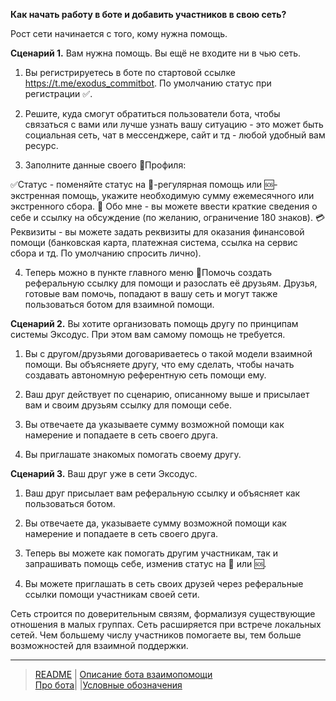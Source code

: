 <b>Как начать работу в боте и добавить участников в свою сеть?</b>

Рост сети начинается с того, кому нужна помощь. 

<b>Сценарий 1.</b> 
Вам нужна помощь. Вы ещё не входите ни в чью сеть. 

1. Вы регистрируетесь в боте по стартовой ссылке https://t.me/exodus_commitbot.  По умолчанию статус при регистрации ✅. 

2. Решите, куда смогут обратиться пользователи бота, чтобы связаться с вами или лучше узнать вашу ситуацию - это может быть социальная сеть,  чат в мессенджере, сайт и тд - любой удобный вам ресурс. 

3. Заполните данные своего 👤Профиля: 

✅Статус - поменяйте статус на 🔆-регулярная помощь или 🆘-экстренная помощь, укажите необходимую сумму ежемесячного или экстренного сбора. 
💬
Обо мне - вы можете ввести краткие сведения о себе и ссылку на обсуждение (по желанию, ограничение 180 знаков). 
💳
Реквизиты - вы можете задать реквизиты для оказания финансовой помощи (банковская карта, платежная система, ссылка на сервис сбора и тд. По умолчанию спросить лично). 

4. Теперь можно в пункте главного меню 🔗Помочь  создать реферальную ссылку для помощи и разослать её друзьям. 
Друзья, готовые вам помочь, попадают в вашу сеть и могут также пользоваться ботом для взаимной помощи.

<b>Сценарий 2.</b>  Вы хотите организовать помощь другу по принципам системы Эксодус. При этом вам самому помощь не требуется. 

1. Вы с другом/друзьями договариваетесь о такой модели взаимной помощи. Вы объясняете другу, что ему сделать, чтобы начать создавать автономную референтную сеть помощи ему. 

2. Ваш друг действует по сценарию, описанному выше и присылает вам и своим друзьям ссылку для помощи себе.

3. Вы отвечаете да указываете сумму возможной помощи как намерение и попадаете в сеть своего друга.

4. Вы приглашате знакомых помогать своему другу.

<b>Сценарий 3.</b> Ваш друг уже в сети Эксодус. 

1. Ваш друг присылает вам реферальную ссылку и объясняет как пользоваться ботом.

2. Вы отвечаете да, указываете сумму возможной помощи как намерение и попадаете в сеть своего друга.

3. Теперь вы можете как помогать другим участникам, так и запрашивать помощь себе, изменив статус на 🔆 или 🆘.

4. Вы можете приглашать в сеть своих друзей через реферальные ссылки помощи участникам своей сети.

Сеть строится по доверительным связям, формализуя существующие отношения в малых группах. Сеть расширяется при встрече локальных сетей. Чем большему числу участников помогаете вы, тем больше возможностей для взаимной поддержки.

---
> [README](README.md) | [Описание бота взаимопомощи](../index.md)   
> [Про бота](about_bot.md)| |[Условные обозначения](conventions.md)
